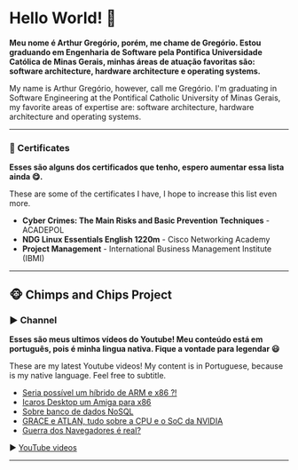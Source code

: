 # Hello World! 👋

__Meu nome é Arthur Gregório, porém, me chame de Gregório. Estou graduando em Engenharia de Software pela Pontifica Universidade Católica de Minas Gerais, minhas áreas de atuação favoritas são: software architecture, hardware architecture e operating systems.__

My name is Arthur Gregório, however, call me Gregório. I'm graduating in Software Engineering at the Pontifical Catholic University of Minas Gerais, my favorite areas of expertise are: software architecture, hardware architecture and operating systems.

___
### 📜 Certificates

__Esses são alguns dos certificados que tenho, espero aumentar essa lista ainda 😋.__

These are some of the certificates I have, I hope to increase this list even more.

- **Cyber Crimes: The Main Risks and Basic Prevention Techniques** - ACADEPOL
- **NDG Linux Essentials English 1220m** - Cisco Networking Academy
- **Project Management** - International Business Management Institute (IBMI)

___

## 🐵 Chimps and Chips Project

### ▶️ Channel

__Esses são meus ultimos vídeos do Youtube! Meu conteúdo está em português, pois é minha lingua nativa. Fique a vontade para legendar 😃__

These are my latest Youtube videos! My content is in Portuguese, because is my native language. Feel free to subtitle.

<!-- YOUTUBE-VIDEOS-LIST:START -->
- [Seria possível um híbrido de ARM e x86 ?!](https://www.youtube.com/watch?v=5Urr-FvU4qQ)
- [Icaros Desktop um Amiga para x86](https://www.youtube.com/watch?v=i0-105LCw0o)
- [Sobre banco de dados NoSQL](https://www.youtube.com/watch?v=OdFcpx097zU)
- [GRACE e ATLAN, tudo sobre a CPU e o SoC da NVIDIA](https://www.youtube.com/watch?v=cblqG4nMj3Q)
- [Guerra dos Navegadores é real?](https://www.youtube.com/watch?v=q30O2N0IN5I)
<!-- YOUTUBE-VIDEOS-LIST:END -->

▶ [YouTube videos](https://www.youtube.com/channel/UCAlswkPpSbd4ip_oGcTQZWg?sub_confirmation=1)

___
